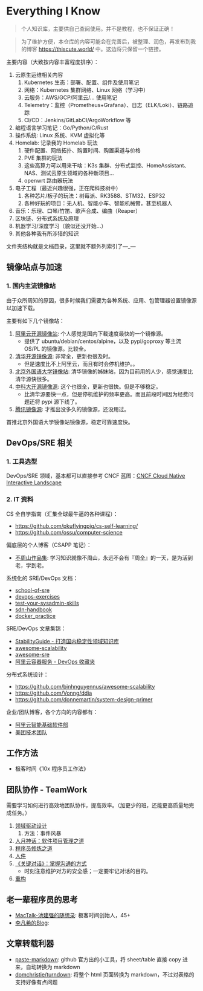 # Everything I Know

>个人知识库，主要供自己查阅使用。并不是教程，也不保证正确！

>为了维护方便，本仓库的内容可能会在完善后，被整理、润色，再发布到我的博客 <https://thiscute.world/> 中。这边将只保留一个链接。

主要内容（大致按内容丰富程度排序）：

1. 云原生运维相关内容
   1. Kubernetes 生态：部署、配置、组件及使用笔记
   2. 网络：Kubernetes 集群网络、Linux 网络（学习中）
   3. 云服务：AWS/GCP/阿里云/... 使用笔记
   4. Telemetry：监控（Prometheus+Grafana）、日志（ELK/Loki）、链路追踪
   5. CI/CD：Jenkins/GitLabCI/ArgoWorkflow 等
2. 编程语言学习笔记：Go/Python/C/Rust
3. 操作系统: Linux 系统、KVM 虚拟化等
4. Homelab: 记录我的 Homelab 玩法
   1. 硬件配置、网络拓扑、购置时间、购置渠道与价格
   2. PVE 集群的玩法
   3. 这些高算力可以用来干啥：K3s 集群、分布式监控、HomeAssistant、NAS、测试云原生领域的各种新项目...
   4. openwrt 路由器玩法
5. 电子工程（最近兴趣很强，正在爬科技树中）
   1. 各种芯片/板子的玩法：树莓派、RK3588、STM32、ESP32
   2. 各种好玩的项目：无人机、智能小车、智能机械臂，甚至机器人
6.  音乐：乐理、口琴/竹笛、歌声合成、编曲（Reaper）
7.  区块链、分布式系统及原理
8.  机器学习/深度学习（貌似还没开始...）
9.  其他各种我有所涉猎的知识

文件夹结构就是文档目录，这里就不额外列索引了—_—

## 镜像站点与加速

### 1. 国内主流镜像站

由于众所周知的原因，很多时候我们需要为各种系统、应用、包管理器设置镜像源以加速下载。

主要有如下几个镜像站：

1. [阿里云开源镜像站](https://developer.aliyun.com/mirror/): 个人感觉是国内下载速度最快的一个镜像源。
    - 提供了 ubuntu/debian/centos/alpine，以及 pypi/goproxy 等主流 OS/PL 的镜像源。比较全。
2. [清华开源镜像源](https://mirrors.tuna.tsinghua.edu.cn/): 非常全，更新也很及时。
    - 但是速度比不上阿里云，而且有时会停机维护。。
1. [北京外国语大学镜像站](https://mirrors.bfsu.edu.cn): 清华镜像的姊妹站，因为目前用的人少，感觉速度比清华源快很多。
3. [中科大开源镜像源](http://mirrors.ustc.edu.cn/): 这个也很全，更新也很快。但是不够稳定。
    - 比清华源要快一点，但是停机维护的频率更高。而且前段时间因为经费问题还将 pypi 源下线了。
4. [腾讯镜像源](https://mirrors.cloud.tencent.com/): 才推出没多久的镜像源，还没用过。

首推北京外国语大学镜像站镜像源，稳定可靠速度快。

## DevOps/SRE 相关

### 1. 工具选型

DevOps/SRE 领域，基本都可以直接参考 CNCF 蓝图：[CNCF Cloud Native Interactive Landscape](https://landscape.cncf.io/)


### 2. IT 资料

CS 全自学指南（汇集全球最牛逼的各种课程）：
  - https://github.com/pkuflyingpig/cs-self-learning/
  - https://github.com/ossu/computer-science

偏底层的个人博客（CSAPP 笔记）：

- [不周山作品集](https://wdxtub.com/work/): 学习知识就像不周山，永远不会有『周全』的一天，是为活到老，学到老。

系统化的 SRE/DevOps 文档：

- [school-of-sre](https://github.com/linkedin/school-of-sre)
- [devops-exercises](https://github.com/bregman-arie/devops-exercises)
- [test-your-sysadmin-skills](https://github.com/trimstray/test-your-sysadmin-skills)
- [sdn-handbook](https://github.com/feiskyer/sdn-handbook)
- [docker_practice](https://github.com/yeasy/docker_practice)

SRE/DevOps 文章集锦：

- [StabilityGuide - 打造国内稳定性领域知识库](https://github.com/StabilityMan/StabilityGuide)
- [awesome-scalability](https://github.com/binhnguyennus/awesome-scalability)
- [awesome-sre](https://github.com/dastergon/awesome-sre)
- [阿里云容器服务 - DevOps 收藏夹](https://github.com/AliyunContainerService/DevOps)

分布式系统设计：

- https://github.com/binhnguyennus/awesome-scalability
- https://github.com/Vonng/ddia
- https://github.com/donnemartin/system-design-primer

企业/团队博客，各个方向的内容都有：

- [阿里云智能基础软件部](https://kernel.taobao.org/)
- [美团技术团队](https://tech.meituan.com/)


## 工作方法

- 极客时间《10x 程序员工作法》

## 团队协作 - TeamWork

需要学习如何进行高效地团队协作，提高效率。（加更少的班，还能更高质量地完成任务。）

1. [领域驱动设计](https://book.douban.com/subject/5344973/)
   1. 方法：事件风暴
2. [人月神话：软件项目管理之道](https://book.douban.com/subject/26358448/)
3. [程序员修炼之道](https://book.douban.com/subject/5387402/)
4. [人件](https://book.douban.com/subject/1108725/)
5. [《关键对话》：掌握沟通的方式](https://book.douban.com/subject/27046682/)
   - 时刻注意维护对方的安全感；一定要牢记对话的目的。
6. [重构](https://book.douban.com/subject/4262627/)

## 老一辈程序员的思考

- [MacTalk-池建强的随想录](http://macshuo.com/): 极客时间创始人，45+
- [李凡希的Blog](https://www.freemindworld.com/blog/2016/160918_ten_years_2.shtml): 

## 文章转载利器

- [paste-markdown](https://github.com/github/paste-markdown): github 官方出的小工具，将 sheet/table 直接 copy 进来，自动转换为 markdown
- [domchristie/turndown](https://github.com/domchristie/turndown): 将整个 html 页面转换为 markdown，不过对表格的支持好像有点问题

